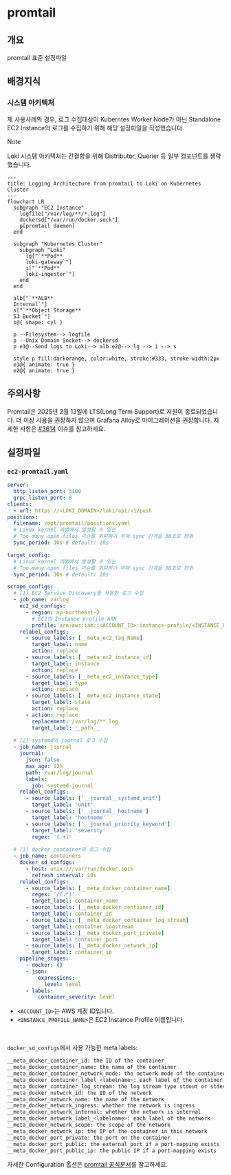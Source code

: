 # promtail

## 개요

promtail 표준 설정파일

## 배경지식

### 시스템 아키텍처

제 사용사례의 경우, 로그 수집대상이 Kuberntes Worker Node가 아닌 Standalone EC2 Instance의 로그를 수집하기 위해 해당 설정파일을 작성했습니다.

> [!NOTE]
> Loki 시스템 아키텍처는 간결함을 위해 Distributor, Querier 등 일부 컴포넌트를 생략했습니다.

```mermaid
---
title: Logging Architecture from promtail to Loki on Kubernetes Cluster
---
flowchart LR
  subgraph "EC2 Instance"
    logfile["/var/log/**/*.log"]
    dockersd["/var/run/docker.sock"]
    p[promtail daemon]
  end

  subgraph "Kubernetes Cluster"
    subgraph "Loki"
      lg["`**Pod**
      loki-gateway`"]
      i["`**Pod**
      loki-ingester`"]
    end
  end

  alb["`**ALB**
  Internal`"]
  s["`**Object Storage**
  S3 Bucket`"]
  s@{ shape: cyl }

  p --Filesystem--> logfile
  p --Unix Domain Socket--> dockersd
  p e1@--Send logs to Loki--> alb e2@--> lg --> i --> s

  style p fill:darkorange, color:white, stroke:#333, stroke-width:2px
  e1@{ animate: true }
  e2@{ animate: true }
```

## 주의사항

Promtail은 2025년 2월 13일에 LTS(Long Term Support)로 지원이 종료되었습니다. 더 이상 사용을 권장하지 않으며 Grafana Alloy로 마이그레이션을 권장합니다. 자세한 사항은 [#3614](https://github.com/grafana/helm-charts/issues/3614) 이슈를 참고하세요.

## 설정파일

### `ec2-promtail.yaml`

```yaml
server:
  http_listen_port: 3100
  grpc_listen_port: 0
clients:
  - url: https://<LOKI_DOMAIN>/loki/api/v1/push
positions:
  filename: /opt/promtail/positions.yaml
  # Linux kernel 레벨에서 발생할 수 있는
  # Too many open files 이슈를 회피하기 위해 sync 간격을 30초로 완화
  sync_period: 30s # default: 10s

target_config:
  # Linux kernel 레벨에서 발생할 수 있는
  # Too many open files 이슈를 회피하기 위해 sync 간격을 30초로 완화
  sync_period: 30s # default: 10s

scrape_configs:
  # [1] EC2 Service Discovery를 사용한 로그 수집  
  - job_name: varlog
    ec2_sd_configs:
      - region: ap-northeast-2
        # EC2의 Instance profile ARN
        profile: arn:aws:iam::<ACCOUNT_ID>:instance-profile/<INSTANCE_PROFILE_NAME>
    relabel_configs:
      - source_labels: [__meta_ec2_tag_Name]
        target_label: name
        action: replace
      - source_labels: [__meta_ec2_instance_id]
        target_label: instance
        action: replace
      - source_labels: [__meta_ec2_instance_type]
        target_label: type
        action: replace
      - source_labels: [__meta_ec2_instance_state]
        target_label: state
        action: replace
      - action: replace
        replacement: /var/log/**.log
        target_label: __path__
  
  # [2] systemd의 journal 로그 수집
  - job_name: journal
    journal:
      json: false
      max_age: 12h
      path: /var/log/journal
      labels:
        job: systemd-journal
    relabel_configs:
      - source_labels: ['__journal__systemd_unit']
        target_label: 'unit'
      - source_labels: ['__journal__hostname']
        target_label: 'hostname'
      - source_labels: ['__journal_priority_keyword']
        target_label: 'severity'
        regex: '(.+)'
  
  # [3] docker container의 로그 수집
  - job_name: containers
    docker_sd_configs:
      - host: unix:///var/run/docker.sock
        refresh_interval: 10s
    relabel_configs:
      - source_labels: [__meta_docker_container_name]
        regex: '/(.*)'
        target_label: container_name
      - source_labels: [__meta_docker_container_id]
        target_label: container_id
      - source_labels: [__meta_docker_container_log_stream]
        target_label: container_logstream
      - source_labels: [__meta_docker_port_private]
        target_label: container_port
      - source_labels: [__meta_docker_network_ip]
        target_label: container_ip
    pipeline_stages:
      - docker: {}
      - json:
          expressions:
            level: level
      - labels:
          container_severity: level
```

- `<ACCOUNT_ID>`는 AWS 계정 ID입니다.
- `<INSTANCE_PROFILE_NAME>`은 EC2 Instance Profile 이름입니다.

&nbsp;

`docker_sd_configs`에서 사용 가능한 meta labels:

```bash
__meta_docker_container_id: the ID of the container
__meta_docker_container_name: the name of the container
__meta_docker_container_network_mode: the network mode of the container
__meta_docker_container_label_<labelname>: each label of the container
__meta_docker_container_log_stream: the log stream type stdout or stderr
__meta_docker_network_id: the ID of the network
__meta_docker_network_name: the name of the network
__meta_docker_network_ingress: whether the network is ingress
__meta_docker_network_internal: whether the network is internal
__meta_docker_network_label_<labelname>: each label of the network
__meta_docker_network_scope: the scope of the network
__meta_docker_network_ip: the IP of the container in this network
__meta_docker_port_private: the port on the container
__meta_docker_port_public: the external port if a port-mapping exists
__meta_docker_port_public_ip: the public IP if a port-mapping exists
```

자세한 Configuration 옵션은 [promtail 공식문서](https://grafana.com/docs/loki/latest/send-data/promtail/configuration/#docker_sd_configs)를 참고하세요.